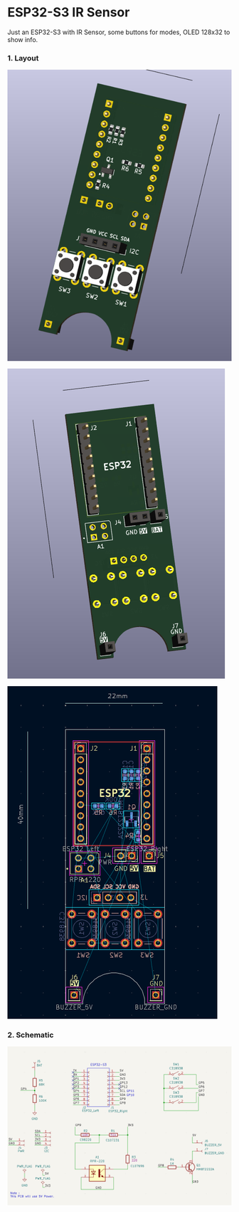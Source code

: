# ESP32-S3 IR Sensor 
Just an ESP32-S3 with IR Sensor, some buttons for modes, OLED 128x32 to show info.

### 1. Layout
![](https://github.com/thetrung/ESP32-S3-IR/blob/master/Images/Layout.png)

![](https://github.com/thetrung/ESP32-S3-IR/blob/master/Images/Back.png)

![](https://github.com/thetrung/ESP32-S3-IR/blob/master/Images/PCB.png)

### 2. Schematic
![](https://github.com/thetrung/ESP32-S3-IR/blob/master/Images/Schematic.png)
